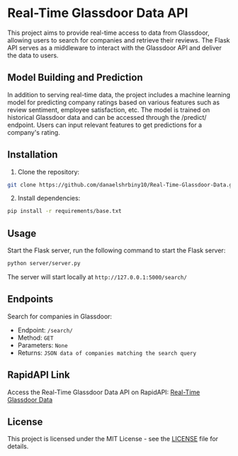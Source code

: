 # Real-Time Glassdoor Data API

This project aims to provide real-time access to data from Glassdoor, allowing users to search for companies and retrieve their reviews. The Flask API serves as a middleware to interact with the Glassdoor API and deliver the data to users.

## Model Building and Prediction

In addition to serving real-time data, the project includes a machine learning model for predicting company ratings based on various features such as review sentiment, employee satisfaction, etc. The model is trained on historical Glassdoor data and can be accessed through the /predict/ endpoint. Users can input relevant features to get predictions for a company's rating.

## Installation

1. Clone the repository:

```bash
git clone https://github.com/danaelshrbiny10/Real-Time-Glassdoor-Data.git
```

2. Install dependencies:

```bash
pip install -r requirements/base.txt
```

## Usage

Start the Flask server, run the following command to start the Flask server:

```bash
python server/server.py
```

The server will start locally at `http://127.0.0.1:5000/search/`

## Endpoints

Search for companies in Glassdoor:

- Endpoint: `/search/`
- Method: `GET`
- Parameters: `None`
- Returns: `JSON data of companies matching the search query`

## RapidAPI Link

Access the Real-Time Glassdoor Data API on RapidAPI:
[Real-Time Glassdoor Data](https://rapidapi.com/letscrape-6bRBa3QguO5/api/real-time-glassdoor-data/details)

## License

This project is licensed under the MIT License - see the [LICENSE](./LICENSE) file for details.
